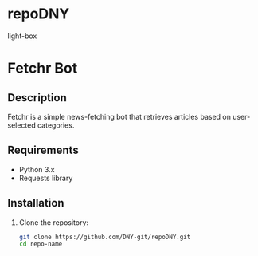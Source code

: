 # repoDNY
light-box
# Fetchr Bot

## Description
Fetchr is a simple news-fetching bot that retrieves articles based on user-selected categories.

## Requirements
- Python 3.x
- Requests library

## Installation
1. Clone the repository:
   ```bash
   git clone https://github.com/DNY-git/repoDNY.git
   cd repo-name
